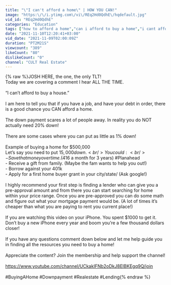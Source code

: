 ```yaml
---
title: "\"I can't afford a home\" | HOW YOU CAN!"
image: "https:\/\/i.ytimg.com\/vi\/REq2Hd0QdhE\/hqdefault.jpg"
vid_id: "REq2Hd0QdhE"
categories: "Education"
tags: ["how to afford a home","can i afford to buy a home","i cant afford to buy a home"]
date: "2021-11-10T12:20:41+03:00"
vid_date: "2021-11-09T02:00:09Z"
duration: "PT2M21S"
viewcount: "389"
likeCount: "80"
dislikeCount: "0"
channel: "CULT Real Estate"
---
```

{% raw %}JOSH HERE, the one, the only TLT!<br />Today we are covering a comment I hear ALL THE TIME.<br /><br />“I can’t afford to buy a house.”<br /><br />I am here to tell you that if you have a job, and have your debt in order, there is a good chance you CAN afford a home.<br /><br />The down payment scares a lot of people away. In reality you do NOT actually need 20% down!<br /><br />There are some cases where you can put as little as 1% down!<br /><br />Example of buying a home for $500,000<br />Let’s say you need to put $15,000 down.<br />You could:<br />- Save that money over time. ($416 a month for 3 years) #Planahead<br />- Receive a gift from family. (Maybe the fam wants to help you out!)<br />- Borrow against your 401k<br />- Apply for a first home buyer grant in your city/state/ (Ask google!)<br /><br />I highly recommend your first step is finding a lender who can give you a pre-approval amount and from there you can start searching for home within your price range. Once you are pre-approved you can do some math and figure out what your mortgage payment would be. (A lot of times it’s cheaper than what you are paying to rent you current place!)<br /><br />If you are watching this video on your iPhone. You spent $1000 to get it. Don’t buy a new iPhone every year and boom you’re a few thousand dollars closer!<br /><br />If you have any questions comment down below and let me help guide you in finding all the resources you need to buy a home!<br /><br />Appreciate the content? Join the membership and help support the channel!<br /><br /><a rel="nofollow" target="blank" href="https://www.youtube.com/channel/UCkakIFNb2oDkJ8EIBKEgq9Q/join">https://www.youtube.com/channel/UCkakIFNb2oDkJ8EIBKEgq9Q/join</a><br /><br />#BuyingAHome #Downpayment #Realestate #Lending{% endraw %}
